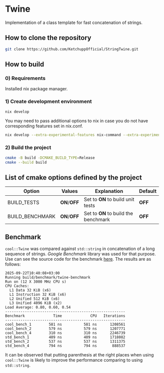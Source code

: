 # Twine

Implementation of a class template for fast concatenation of strings.

## How to clone the repository

```bash
git clone https://github.com/KetchuppOfficial/StringTwine.git
```

## How to build

### 0) Requirements

Installed nix package manager.

### 1) Create development environment

```bash
nix develop
```

You may need to pass additional options to nix in case you do not have corresponding features set
in nix.conf.

```bash
nix develop --extra-experimental-features nix-command --extra-experimental-features flakes
```

### 2) Build the project

```bash
cmake -B build -DCMAKE_BUILD_TYPE=Release
cmake --build build
```

## List of cmake options defined by the project

| Option          | Values         | Explanation                           | Default |
|-----------------|----------------|---------------------------------------|---------|
| BUILD_TESTS     | **ON**/**OFF** | Set to **ON** to build unit tests     | **OFF** |
| BUILD_BENCHMARK | **ON**/**OFF** | Set to **ON** to build the benchmark  | **OFF** |

## Benchmark

`cool::Twine` was compared against `std::string` in concatenation of a long sequence of strings.
*Google Benchmark* library was used for that purpose. Use can see the source code for the benchmark
[here](/benchmark/src/twine.cpp). The results are as follows:

```text
2025-09-22T10:40:08+03:00
Running build/benchmark/twine-benchmark
Run on (12 X 3000 MHz CPU s)
CPU Caches:
  L1 Data 32 KiB (x6)
  L1 Instruction 32 KiB (x6)
  L2 Unified 512 KiB (x6)
  L3 Unified 4096 KiB (x2)
Load Average: 0.80, 0.60, 0.54
-------------------------------------------------------
Benchmark             Time             CPU   Iterations
-------------------------------------------------------
cool_bench_1        581 ns          581 ns      1208561
cool_bench_2        579 ns          579 ns      1207771
cool_bench_4        310 ns          310 ns      2246739
std_bench_1         409 ns          409 ns      1718082
std_bench_2         537 ns          537 ns      1311375
std_bench_4         794 ns          794 ns       888537
```

It can be observed that putting parenthesis at the right places when using `cool::Twine` is likely
to improve the performance comparing to using `std::string`.

